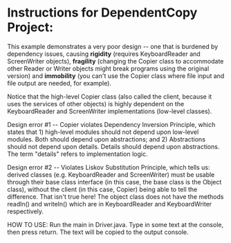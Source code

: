 Instructions for DependentCopy Project:
===========================================
This example demonstrates a very poor design -- one that is burdened by dependency issues, causing **rigidity**
(requires KeyboardReader and ScreenWriter objects), **fragility** (changing the Copier class to accommodate other Reader
or Writer objects might break programs using the original version) and **immobility** (you can't use the Copier class
where file input and file output are needed, for example).

Notice that the high-level Copier class (also called the client, because it uses the services of other objects) is
highly dependent on the KeyboardReader and ScreenWriter implementations (low-level classes).

Design error #1 -- Copier violates Dependency Inversion Principle, which states that 1) high-level modules should not
depend upon low-level modules. Both should depend upon abstractions; and 2) Abstractions should not depend upon details.
Details should depend upon abstractions. The term "details" refers to implementation logic.

Design error #2 -- Violates Liskov Substitution Principle, which tells us: derived classes (e.g. KeyboardReader and
ScreenWriter) must be usable through their base class interface (in this case, the base class is the Object class),
without the client (in this case, Copier) being able to tell the difference. That isn't true here! The object class
does not have the methods readln() and writeln() which are in KeyboardReader and KeyboardWriter respectively.

HOW TO USE: Run the main in Driver.java. Type in some text at the console, then press return. The text will be copied
to the output console.